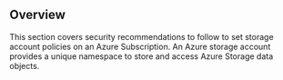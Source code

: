 ## Overview

This section covers security recommendations to follow to set storage account
policies on an Azure Subscription. An Azure storage account provides a unique
namespace to store and access Azure Storage data objects.
